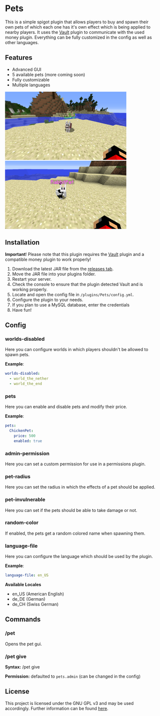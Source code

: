 # Pets

This is a simple spigot plugin that allows players to buy and spawn their own pets of which each one has it's own effect which is being applied to nearby players. It uses the [Vault](https://dev.bukkit.org/projects/vault) plugin to communicate with the used money plugin. Everything can be fully customized in the config as well as other languages.

## Features

- Advanced GUI
- 5 available pets (more coming soon)
- Fully customizable
- Multiple languages

<img src="/images/2020-11-29_01.29.20.png" width="400">
<img src="/images/2020-11-29_01.30.23.png" width="400">

## Installation

**Important**! Please note that this plugin requires the [Vault](https://dev.bukkit.org/projects/vault) plugin and a compatible money plugin to work properly!

1. Download the latest JAR file from the [releases tab](https://github.com/VoxCrafterLP/Pets/releases).
2. Move the JAR file into your plugins folder.
3. Restart your server.
4. Check the console to ensure that the plugin detected Vault and is working properly.
5. Locate and open the config file in `/plugins/Pets/config.yml`.
6. Configure the plugin to your needs.
7. If you plan to use a MySQL database, enter the credentials
8. Have fun!

## Config
### worlds-disabled

Here you can configure worlds in which players shouldn't be allowed to spawn pets.

**Example**:
```yaml
worlds-disabled:
  - world_the_nether
  - world_the_end
  ```
  
### pets

Here you can enable and disable pets and modify their price.

**Example**:
```yaml
pets:
  ChickenPet:
    price: 500
    enabled: true
  ```

### admin-permission

Here you can set a custom permission for use in a permissions plugin.

### pet-radius

Here you can set the radius in which the effects of a pet should be applied.

### pet-invulnerable

Here you can set if the pets should be able to take damage or not.

### random-color

If enabled, the pets get a random colored name when spawning them.

### language-file

Here you can configure the language which should be used by the plugin.

**Example**:
```yaml
language-file: en_US
```
**Available Locales**
- en_US (American English)
- de_DE (German)
- de_CH (Swiss German)

## Commands

### /pet
Opens the pet gui.

### /pet give
**Syntax:** /pet give <player> <pet>

**Permission:** defaulted to `pets.admin` (can be changed in the config)

## License
This project is licensed under the GNU GPL v3 and may be used accordingly. Further information can be found [here](https://github.com/VoxCrafterLP/Pets/blob/master/LICENSE).
